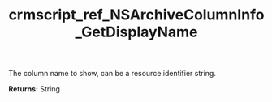 ﻿---
title: crmscript_ref_NSArchiveColumnInfo_GetDisplayName
description: String NSArchiveColumnInfo.GetDisplayName()
intellisense: NSArchiveColumnInfo.GetDisplayName
keywords: NSArchiveColumnInfo, GetDisplayName
so.topic: reference
---

The column name to show, can be a resource identifier string.

**Returns:** String


